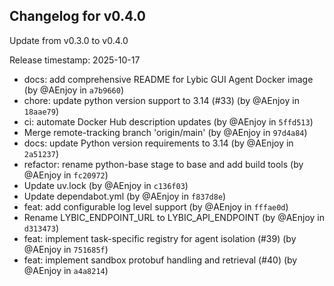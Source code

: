 ## Changelog for v0.4.0

Update from v0.3.0 to v0.4.0

Release timestamp: 2025-10-17

- docs: add comprehensive README for Lybic GUI Agent Docker image (by @AEnjoy in `a7b9660`) 
- chore: update python version support to 3.14 (#33) (by @AEnjoy in `18aae79`) 
- ci: automate Docker Hub description updates (by @AEnjoy in `5ffd513`) 
- Merge remote-tracking branch 'origin/main' (by @AEnjoy in `97d4a84`) 
- docs: update Python version requirements to 3.14 (by @AEnjoy in `2a51237`) 
- refactor: rename python-base stage to base and add build tools (by @AEnjoy in `fc20972`) 
- Update uv.lock (by @AEnjoy in `c136f03`) 
- Update dependabot.yml (by @AEnjoy in `f837d8e`) 
- feat: add configurable log level support (by @AEnjoy in `fffae0d`) 
- Rename LYBIC_ENDPOINT_URL to LYBIC_API_ENDPOINT (by @AEnjoy in `d313473`) 
- feat: implement task-specific registry for agent isolation  (#39) (by @AEnjoy in `751685f`) 
- feat: implement sandbox protobuf handling and retrieval (#40) (by @AEnjoy in `a4a8214`) 
